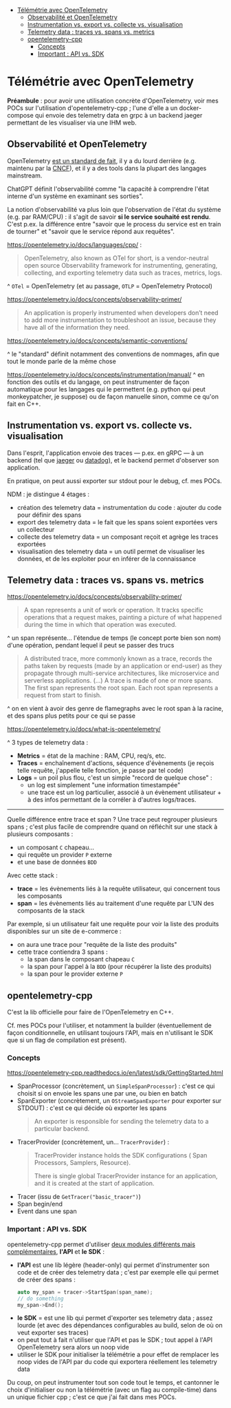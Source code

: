 * [Télémétrie avec OpenTelemetry](#télémétrie-avec-opentelemetry)
  * [Observabilité et OpenTelemetry](#observabilité-et-opentelemetry)
  * [Instrumentation vs. export vs. collecte vs. visualisation](#instrumentation-vs-export-vs-collecte-vs-visualisation)
  * [Telemetry data : traces vs. spans vs. metrics](#telemetry-data---traces-vs-spans-vs-metrics)
  * [opentelemetry-cpp](#opentelemetry-cpp)
    + [Concepts](#concepts)
    + [Important : API vs. SDK](#important---api-vs-sdk)

# Télémétrie avec OpenTelemetry

**Préambule** : pour avoir une utilisation concrète d'OpenTelemetry, voir mes POCs sur l'utilisation d'opentelemetry-cpp ; l'une d'elle a un docker-compose qui envoie des telemetry data en grpc à un backend jaeger permettant de les visualiser via une IHM web.

## Observabilité et OpenTelemetry

OpenTelemetry [est un standard de fait](https://signoz.io/blog/opentelemetry-alternatives/), il y a du lourd derrière (e.g. maintenu par la [CNCF](https://fr.wikipedia.org/wiki/Cloud_Native_Computing_Foundation)), et il y a des tools dans la plupart des langages mainstream.

ChatGPT définit l'observabilité comme "la capacité à comprendre l'état interne d'un système en examinant ses sorties".

La notion d'observabilité va plus loin que l'observation de l'état du système (e.g. par RAM/CPU) : il s'agit de savoir **si le service souhaité est rendu**. C'est p.ex. la différence entre "savoir que le process du service est en train de tourner" et "savoir que le service répond aux requêtes".

https://opentelemetry.io/docs/languages/cpp/ :

> OpenTelemetry, also known as OTel for short, is a vendor-neutral open source Observability framework for instrumenting, generating, collecting, and exporting telemetry data such as traces, metrics, logs.

^ `OTel` = OpenTelemetry (et au passage, `OTLP` = OpenTelemetry Protocol)

https://opentelemetry.io/docs/concepts/observability-primer/

> An application is properly instrumented when developers don’t need to add more instrumentation to troubleshoot an issue, because they have all of the information they need.

https://opentelemetry.io/docs/concepts/semantic-conventions/

^ le "standard" définit notamment des conventions de nommages, afin que tout le monde parle de la même chose


https://opentelemetry.io/docs/concepts/instrumentation/manual/
^ en fonction des outils et du langage, on peut instrumenter de façon automatique pour les langages qui le permettent (e.g. python qui peut monkeypatcher, je suppose) ou de façon manuelle sinon, comme ce qu'on fait en C++.

## Instrumentation vs. export vs. collecte vs. visualisation

Dans l'esprit, l'application envoie des traces — p.ex. en gRPC — à un backend (tel que [jaeger](https://www.jaegertracing.io/) ou [datadog](https://www.datadoghq.com/)), et le backend permet d'observer son application.

En pratique, on peut aussi exporter sur stdout pour le debug, cf. mes POCs.

NDM : je distingue 4 étages :

- création des telemetry data = instrumentation du code : ajouter du code pour définir des spans
- export des telemetry data = le fait que les spans soient exportées vers un collecteur
- collecte des telemetry data = un composant reçoit et agrège les traces exportées
- visualisation des telemetry data = un outil permet de visualiser les données, et de les exploiter pour en inférer de la connaissance

## Telemetry data : traces vs. spans vs. metrics

https://opentelemetry.io/docs/concepts/observability-primer/

> A span represents a unit of work or operation. It tracks specific operations that a request makes, painting a picture of what happened during the time in which that operation was executed.

^ un span représente... l'étendue de temps (le concept porte bien son nom) d'une opération, pendant lequel il peut se passer des trucs

> A distributed trace, more commonly known as a trace, records the paths taken by requests (made by an application or end-user) as they propagate through multi-service architectures, like microservice and serverless applications.
> (...)
> A trace is made of one or more spans. The first span represents the root span. Each root span represents a request from start to finish.

^ on en vient à avoir des genre de flamegraphs avec le root span à la racine, et des spans plus petits pour ce qui se passe


https://opentelemetry.io/docs/what-is-opentelemetry/

^ 3 types de telemetry data :

- **Metrics** = état de la machine : RAM, CPU, req/s, etc.
- **Traces** = enchaînement d'actions, séquence d'évènements (je reçois telle requête, j'appelle telle fonction, je passe par tel code)
- **Logs** = un poil plus flou, c'est un simple "record de quelque chose" :
    - un log est simplement "une information timestampée"
    - une trace est un log particulier, associé à un évènement utilisateur + à des infos permettant de la corréler à d'autres logs/traces.

----

Quelle différence entre trace et span ? Une trace peut regrouper plusieurs spans ; c'est plus facile de comprendre quand on réfléchit sur une stack à plusieurs composants :

- un composant `C` chapeau...
- qui requête un provider `P` externe
- et une base de données `BDD`

Avec cette stack :

- **trace** = les évènements liés à la requête utilisateur, qui concernent tous les composants
- **span** = les évènements liés au traitement d'une requête par L'UN des composants de la stack

Par exemple, si un utilisateur fait une requête pour voir la liste des produits disponibles sur un site de e-commerce :

- on aura une trace pour "requête de la liste des produits"
- cette trace contiendra 3 spans :
    - la span dans le composant chapeau `C`
    - la span pour l'appel à la `BDD` (pour récupérer la liste des produits)
    - la span pour le provider externe `P`

## opentelemetry-cpp

C'est la lib officielle pour faire de l'OpenTelemetry en C++.

Cf. mes POCs pour l'utiliser, et notamment la builder (éventuellement de façon conditionnelle, en utilisant toujours l'API, mais en n'utilisant le SDK que si un flag de compilation est présent).

### Concepts

https://opentelemetry-cpp.readthedocs.io/en/latest/sdk/GettingStarted.html

- SpanProcessor (concrètement, un `SimpleSpanProcessor`) : c'est ce qui choisit si on envoie les spans une par une, ou bien en batch
- SpanExporter (concrètement, un `OStreamSpanExporter` pour exporter sur STDOUT) : c'est ce qui décide où exporter les spans
    > An exporter is responsible for sending the telemetry data to a particular backend.
- TracerProvider (concrètement, un... `TracerProvider`) :
    > TracerProvider instance holds the SDK configurations ( Span Processors, Samplers, Resource).
    >
    > There is single global TracerProvider instance for an application, and it is created at the start of application.
- Tracer (issu de `GetTracer("basic_tracer")`)
- Span begin/end
- Event dans une span

### Important : API vs. SDK

opentelemetry-cpp permet d'utiliser [deux modules différents mais complémentaires](https://opentelemetry-cpp.readthedocs.io/en/latest/api/Overview.html), **l'API** et **le SDK** :

- **l'API** est une lib légère (header-only) qui permet d'instrumenter son code et de créer des telemetry data ; c'est par exemple elle qui permet de créer des spans :
    ```cpp
    auto my_span = tracer->StartSpan(span_name);
    // do something
    my_span->End();
    ```
- **le SDK** = est une lib qui permet d'exporter ses telemetry data ; assez lourde (et avec des dépendances configurables au build, selon de où on veut exporter ses traces)
- on peut tout à fait n'utiliser que l'API et pas le SDK ; tout appel à l'API OpenTelemetry sera alors un noop vide
- utiliser le SDK pour initialiser la télémétrie a pour effet de remplacer les noop vides de l'API par du code qui exportera réellement les telemetry data

Du coup, on peut instrumenter tout son code tout le temps, et cantonner le choix d'initialiser ou non la télémétrie (avec un flag au compile-time) dans un unique fichier cpp ; c'est ce que j'ai fait dans mes POCs.


